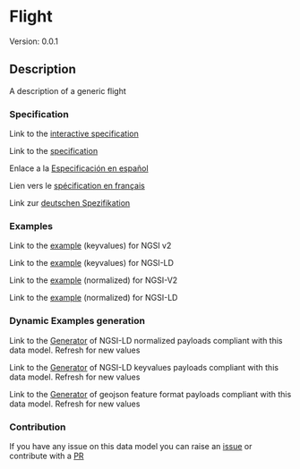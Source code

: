 # Flight
Version: 0.0.1

## Description 

A description of a generic flight
### Specification

Link to the [interactive specification](https://swagger.lab.fiware.org/?url=https://github.com/smart-data-models/dataModel.Aeronautics/blob/master/Flight/swagger.yaml)

Link to the [specification](https://github.com/smart-data-models/dataModel.Aeronautics/blob/master/Flight/doc/spec.md)

Enlace a la [Especificación en español](https://github.com/smart-data-models/dataModel.Aeronautics/blob/master/Flight/doc/spec_ES.md)

Lien vers le [spécification en français](https://github.com/smart-data-models/dataModel.Aeronautics/blob/master/Flight/doc/spec_FR.md)

Link zur [deutschen Spezifikation](https://github.com/smart-data-models/dataModel.Aeronautics/blob/master/Flight/doc/spec_DE.md)
### Examples

Link to the [example](https://github.com/smart-data-models/dataModel.Aeronautics/blob/master/Flight/examples/example.json) (keyvalues) for NGSI v2

Link to the [example](https://github.com/smart-data-models/dataModel.Aeronautics/blob/master/Flight/examples/example.jsonld) (keyvalues) for NGSI-LD

Link to the [example](https://github.com/smart-data-models/dataModel.Aeronautics/blob/master/Flight/examples/example-normalized.json) (normalized) for NGSI-V2

Link to the [example](https://github.com/smart-data-models/dataModel.Aeronautics/blob/master/Flight/examples/example-normalized.jsonld) (normalized) for NGSI-LD
### Dynamic Examples generation

Link to the [Generator](https://smartdatamodels.org/extra/ngsi-ld_generator.php?schemaUrl=https://raw.githubusercontent.com/smart-data-models/dataModel.Aeronautics/master/Flight/schema.json&email=info@smartdatamodels.org) of NGSI-LD normalized payloads compliant with this data model. Refresh for new values

Link to the [Generator](https://smartdatamodels.org/extra/ngsi-ld_generator_keyvalues.php?schemaUrl=https://raw.githubusercontent.com/smart-data-models/dataModel.Aeronautics/master/Flight/schema.json&email=info@smartdatamodels.org) of NGSI-LD keyvalues payloads compliant with this data model. Refresh for new values

Link to the [Generator](https://smartdatamodels.org/extra/geojson_features_generator_v1.0.php?schemaUrl=https://raw.githubusercontent.com/smart-data-models/dataModel.Aeronautics/master/Flight/schema.json&email=info@smartdatamodels.org) of geojson feature format payloads compliant with this data model. Refresh for new values
### Contribution

 If you have any issue on this data model you can raise an [issue](https://github.com/smart-data-models/dataModel.Aeronautics/issues)  or contribute with a [PR](https://github.com/smart-data-models/dataModel.Aeronautics/pulls)
